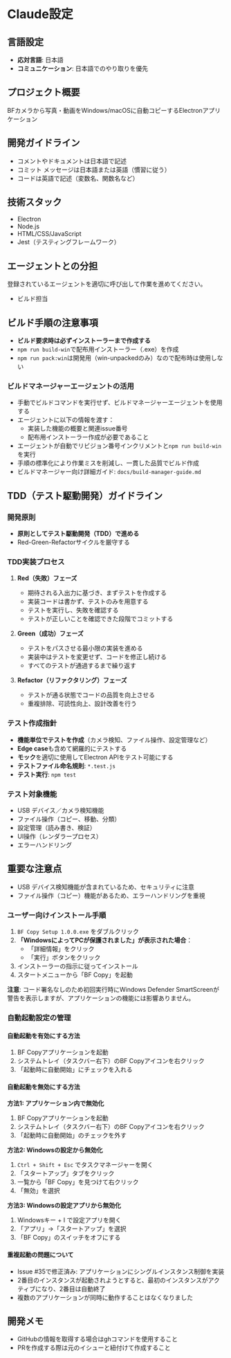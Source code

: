 # Claude設定

## 言語設定
- **応対言語**: 日本語
- **コミュニケーション**: 日本語でのやり取りを優先

## プロジェクト概要
BFカメラから写真・動画をWindows/macOSに自動コピーするElectronアプリケーション

## 開発ガイドライン
- コメントやドキュメントは日本語で記述
- コミット メッセージは日本語または英語（慣習に従う）
- コードは英語で記述（変数名、関数名など）

## 技術スタック
- Electron
- Node.js  
- HTML/CSS/JavaScript
- Jest（テスティングフレームワーク）

## エージェントとの分担

登録されているエージェントを適切に呼び出して作業を進めてください。

- ビルド担当

## ビルド手順の注意事項
- **ビルド要求時は必ずインストーラーまで作成する**
- `npm run build-win`で配布用インストーラー（.exe）を作成
- `npm run pack:win`は開発用（win-unpackedのみ）なので配布時は使用しない

### ビルドマネージャーエージェントの活用
- 手動でビルドコマンドを実行せず、ビルドマネージャーエージェントを使用する
- エージェントに以下の情報を渡す：
  - 実装した機能の概要と関連issue番号
  - 配布用インストーラー作成が必要であること
- エージェントが自動でリビジョン番号インクリメントと`npm run build-win`を実行
- 手順の標準化により作業ミスを削減し、一貫した品質でビルド作成
- ビルドマネージャー向け詳細ガイド: `docs/build-manager-guide.md`

## TDD（テスト駆動開発）ガイドライン
### 開発原則
- **原則としてテスト駆動開発（TDD）で進める**
- Red-Green-Refactorサイクルを厳守する

### TDD実装プロセス
1. **Red（失敗）フェーズ**
   - 期待される入出力に基づき、まずテストを作成する
   - 実装コードは書かず、テストのみを用意する
   - テストを実行し、失敗を確認する
   - テストが正しいことを確認できた段階でコミットする

2. **Green（成功）フェーズ**
   - テストをパスさせる最小限の実装を進める
   - 実装中はテストを変更せず、コードを修正し続ける
   - すべてのテストが通過するまで繰り返す

3. **Refactor（リファクタリング）フェーズ**
   - テストが通る状態でコードの品質を向上させる
   - 重複排除、可読性向上、設計改善を行う

### テスト作成指針
- **機能単位でテストを作成**（カメラ検知、ファイル操作、設定管理など）
- **Edge case**も含めて網羅的にテストする
- **モック**を適切に使用してElectron APIをテスト可能にする
- **テストファイル命名規則**: `*.test.js`
- **テスト実行**: `npm test`

### テスト対象機能
- USB デバイス／カメラ検知機能
- ファイル操作（コピー、移動、分類）
- 設定管理（読み書き、検証）
- UI操作（レンダラープロセス）
- エラーハンドリング

## 重要な注意点
- USB デバイス検知機能が含まれているため、セキュリティに注意
- ファイル操作（コピー）機能があるため、エラーハンドリングを重視

### ユーザー向けインストール手順
1. `BF Copy Setup 1.0.0.exe` をダブルクリック
2. **「WindowsによってPCが保護されました」が表示された場合**：
   - 「詳細情報」をクリック
   - 「実行」ボタンをクリック
3. インストーラーの指示に従ってインストール
4. スタートメニューから「BF Copy」を起動

**注意**: コード署名なしのため初回実行時にWindows Defender SmartScreenが警告を表示しますが、アプリケーションの機能には影響ありません。

### 自動起動設定の管理

#### 自動起動を有効にする方法
1. BF Copyアプリケーションを起動
2. システムトレイ（タスクバー右下）のBF Copyアイコンを右クリック
3. 「起動時に自動開始」にチェックを入れる

#### 自動起動を無効にする方法

**方法1: アプリケーション内で無効化**
1. BF Copyアプリケーションを起動
2. システムトレイ（タスクバー右下）のBF Copyアイコンを右クリック
3. 「起動時に自動開始」のチェックを外す

**方法2: Windowsの設定から無効化**
1. `Ctrl + Shift + Esc` でタスクマネージャーを開く
2. 「スタートアップ」タブをクリック
3. 一覧から「BF Copy」を見つけて右クリック
4. 「無効」を選択

**方法3: Windowsの設定アプリから無効化**
1. Windowsキー + I で設定アプリを開く
2. 「アプリ」→「スタートアップ」を選択
3. 「BF Copy」のスイッチをオフにする

#### 重複起動の問題について
- Issue #35で修正済み: アプリケーションにシングルインスタンス制御を実装
- 2番目のインスタンスが起動されようとすると、最初のインスタンスがアクティブになり、2番目は自動終了
- 複数のアプリケーションが同時に動作することはなくなりました

## 開発メモ
- GitHubの情報を取得する場合はghコマンドを使用すること
- PRを作成する際は元のイシューと紐付けて作成すること



